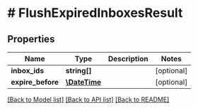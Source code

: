 # # FlushExpiredInboxesResult

## Properties

Name | Type | Description | Notes
------------ | ------------- | ------------- | -------------
**inbox_ids** | **string[]** |  | [optional] 
**expire_before** | [**\DateTime**](\DateTime) |  | [optional] 

[[Back to Model list]](../../README#documentation-for-models) [[Back to API list]](../../README#documentation-for-api-endpoints) [[Back to README]](../../README)



